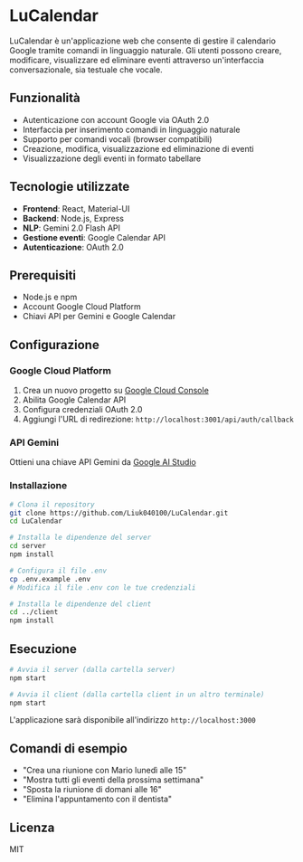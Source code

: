 # LuCalendar

LuCalendar è un'applicazione web che consente di gestire il calendario Google tramite comandi in linguaggio naturale. Gli utenti possono creare, modificare, visualizzare ed eliminare eventi attraverso un'interfaccia conversazionale, sia testuale che vocale.

## Funzionalità

- Autenticazione con account Google via OAuth 2.0
- Interfaccia per inserimento comandi in linguaggio naturale
- Supporto per comandi vocali (browser compatibili)
- Creazione, modifica, visualizzazione ed eliminazione di eventi
- Visualizzazione degli eventi in formato tabellare

## Tecnologie utilizzate

- **Frontend**: React, Material-UI
- **Backend**: Node.js, Express
- **NLP**: Gemini 2.0 Flash API
- **Gestione eventi**: Google Calendar API
- **Autenticazione**: OAuth 2.0

## Prerequisiti

- Node.js e npm
- Account Google Cloud Platform
- Chiavi API per Gemini e Google Calendar

## Configurazione

### Google Cloud Platform

1. Crea un nuovo progetto su [Google Cloud Console](https://console.cloud.google.com/)
2. Abilita Google Calendar API
3. Configura credenziali OAuth 2.0
4. Aggiungi l'URL di redirezione: `http://localhost:3001/api/auth/callback`

### API Gemini

Ottieni una chiave API Gemini da [Google AI Studio](https://ai.google.dev/)

### Installazione

```bash
# Clona il repository
git clone https://github.com/Liuk040100/LuCalendar.git
cd LuCalendar

# Installa le dipendenze del server
cd server
npm install

# Configura il file .env
cp .env.example .env
# Modifica il file .env con le tue credenziali

# Installa le dipendenze del client
cd ../client
npm install
```

## Esecuzione

```bash
# Avvia il server (dalla cartella server)
npm start

# Avvia il client (dalla cartella client in un altro terminale)
npm start
```

L'applicazione sarà disponibile all'indirizzo `http://localhost:3000`

## Comandi di esempio

- "Crea una riunione con Mario lunedì alle 15"
- "Mostra tutti gli eventi della prossima settimana"
- "Sposta la riunione di domani alle 16"
- "Elimina l'appuntamento con il dentista"

## Licenza

MIT